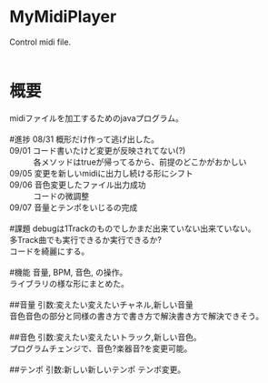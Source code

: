 # MyMidiPlayer
Control midi file. <br>
<br>
# 概要
midiファイルを加工するためのjavaプログラム。<br>
<br>
#進捗
08/31 概形だけ作って逃げ出した。<br>
09/01 コード書いたけど変更が反映されてない(?)<br>
　　　各メソッドはtrueが帰ってるから、前提のどこかがおかしい<br>
09/05 変更を新しいmidiに出力し続ける形にシフト<br>
09/06 音色変更したファイル出力成功<br>
　　　コードの微調整<br>
09/07 音量とテンポをいじるの完成<br>
<br>
#課題
debugは1Trackのものでしかまだ出来ていない出来ていない。<br>
多Track曲でも実行できるか実行できるか?<br>
コードを綺麗にする。<br>
<br>
#機能
音量, BPM, 音色, の操作。<br>
ライブラリの様な形にまとめた。<br>
<br>
##音量
引数:変えたい変えたいチャネル,新しい音量<br>
音色音色の部分と同様の書き方で書き方で解決書き方で解決できそう。<br>
<br>
##音色
引数:変えたい変えたいトラック,新しい音色。<br>
プログラムチェンジで、音色?楽器音?を変更可能。<br>
<br>
##テンポ
引数:新しい新しいテンポ
テンポ変更。<br>
<br>
